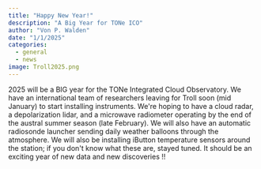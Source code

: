 ```yaml
---
title: "Happy New Year!"
description: "A Big Year for TONe ICO"
author: "Von P. Walden"
date: "1/1/2025"
categories:
  - general
  - news
image: Troll2025.png
---
```


2025 will be a BIG year for the TONe Integrated Cloud Observatory. 
We have an international team of researchers leaving for Troll soon (mid January) to start installing
instruments. We're hoping to have a cloud radar, a depolarization lidar, and a microwave radiometer
operating by the end of the austral summer season (late February). We will also have an automatic radiosonde
launcher sending daily weather balloons through the atmosphere. We will also be installing iButton
temperature sensors around the station; if you don't know what these are, stayed tuned. 
It should be an exciting year of new data and new discoveries !!